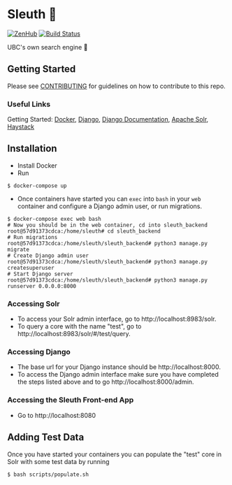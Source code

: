 # Sleuth :mag_right: 
[![ZenHub](https://raw.githubusercontent.com/ZenHubIO/support/master/zenhub-badge.png)](https://zenhub.com)
[![Build Status](https://travis-ci.org/ubclaunchpad/sleuth.svg?branch=master)](https://travis-ci.org/ubclaunchpad/sleuth)

UBC's own search engine :rocket:

## Getting Started

Please see [CONTRIBUTING](https://github.com/ubclaunchpad/sleuth/blob/master/.github/CONTRIBUTING.md) for guidelines on how to contribute to this repo.

### Useful Links

Getting Started: [Docker](https://docs.docker.com/get-started/),
[Django](https://www.djangoproject.com/start/),
[Django Documentation](https://docs.djangoproject.com/en/1.11/ref/contrib/admin/admindocs/),
[Apache Solr](https://lucene.apache.org/solr/guide/6_6/getting-started.html#getting-started),
[Haystack](https://django-haystack.readthedocs.io/en/master/tutorial.html#installation)

## Installation

- Install Docker
- Run

```Shell
$ docker-compose up
```

- Once containers have started you can `exec` into `bash` in your `web` container and configure a Django admin user, or run migrations.

```Shell
$ docker-compose exec web bash
# Now you should be in the web container, cd into sleuth_backend
root@57d91373cdca:/home/sleuth# cd sleuth_backend
# Run migrations
root@57d91373cdca:/home/sleuth/sleuth_backend# python3 manage.py migrate
# Create Django admin user
root@57d91373cdca:/home/sleuth/sleuth_backend# python3 manage.py createsuperuser
# Start Django server
root@57d91373cdca:/home/sleuth/sleuth_backend# python3 manage.py runserver 0.0.0.0:8000
```

### Accessing Solr

- To access your Solr admin interface, go to http://localhost:8983/solr.
- To query a core with the name "test", go to http://localhost:8983/solr/#/test/query.

### Accessing Django

- The base url for your Django instance should be http://localhost:8000. 
- To access the Django admin interface make sure you have completed the steps listed above and to go http://localhost:8000/admin.

### Accessing the Sleuth Front-end App

- Go to http://localhost:8080


## Adding Test Data

Once you have started your containers you can populate the "test" core in Solr with some test data by running

```Shell
$ bash scripts/populate.sh
```